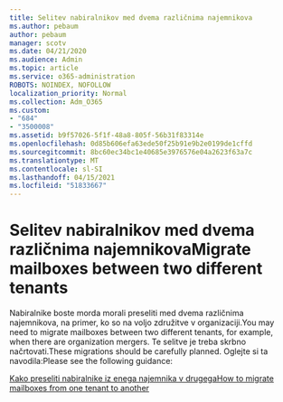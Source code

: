 ```yaml
---
title: Selitev nabiralnikov med dvema različnima najemnikova
ms.author: pebaum
author: pebaum
manager: scotv
ms.date: 04/21/2020
ms.audience: Admin
ms.topic: article
ms.service: o365-administration
ROBOTS: NOINDEX, NOFOLLOW
localization_priority: Normal
ms.collection: Adm_O365
ms.custom:
- "684"
- "3500008"
ms.assetid: b9f57026-5f1f-48a8-805f-56b31f83314e
ms.openlocfilehash: 0d85b606efa63ede50f25b91e9b2e0199de1cffd
ms.sourcegitcommit: 8bc60ec34bc1e40685e3976576e04a2623f63a7c
ms.translationtype: MT
ms.contentlocale: sl-SI
ms.lasthandoff: 04/15/2021
ms.locfileid: "51833667"
---
```

# <a name="migrate-mailboxes-between-two-different-tenants"></a><span data-ttu-id="cecd1-102">Selitev nabiralnikov med dvema različnima najemnikova</span><span class="sxs-lookup"><span data-stu-id="cecd1-102">Migrate mailboxes between two different tenants</span></span>

<span data-ttu-id="cecd1-103">Nabiralnike boste morda morali preseliti med dvema različnima najemnikova, na primer, ko so na voljo združitve v organizaciji.</span><span class="sxs-lookup"><span data-stu-id="cecd1-103">You may need to migrate mailboxes between two different tenants, for example, when there are organization mergers.</span></span> <span data-ttu-id="cecd1-104">Te selitve je treba skrbno načrtovati.</span><span class="sxs-lookup"><span data-stu-id="cecd1-104">These migrations should be carefully planned.</span></span> <span data-ttu-id="cecd1-105">Oglejte si ta navodila:</span><span class="sxs-lookup"><span data-stu-id="cecd1-105">Please see the following guidance:</span></span>
  
[<span data-ttu-id="cecd1-106">Kako preseliti nabiralnike iz enega najemnika v drugega</span><span class="sxs-lookup"><span data-stu-id="cecd1-106">How to migrate mailboxes from one tenant to another</span></span>](https://docs.microsoft.com/Exchange/mailbox-migration/migrate-mailboxes-across-tenants)
  